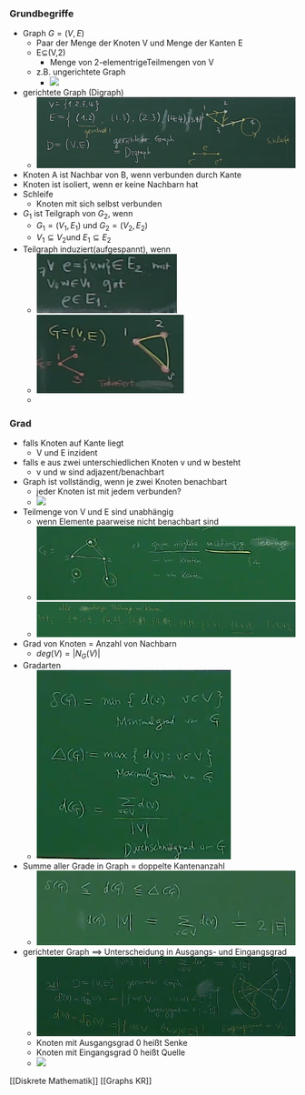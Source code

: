 ### Grundbegriffe
+  Graph $G=(V,E)$
	+ Paar der Menge der Knoten V und Menge der Kanten E
	+ E⊆(V,2)
		+ Menge von 2-elementrigeTeilmengen von V
	+ z.B. ungerichtete Graph
		+ ![](Pasted%20image%2020220508130402.png)
+ gerichtete Graph (Digraph)
	+ ![](Pasted%20image%2020220508130756.png)
+ Knoten A ist Nachbar von B, wenn verbunden durch Kante
+ Knoten ist isoliert, wenn er keine Nachbarn hat
+ Schleife
	+ Knoten mit sich selbst verbunden
+ $G_1$ ist Teilgraph von $G_2$, wenn
	+ $G_1=(V_1,E_1)$ und $G_2=(V_2,E_2)$
	+ $V_1⊆V_2$und $E_1⊆E_2$
+ Teilgraph induziert(aufgespannt), wenn
	+ ![](Pasted%20image%2020220508131411.png)
	+ ![](Pasted%20image%2020220508131641.png)
	+ 
### Grad
+ falls Knoten auf Kante liegt
	+  V und E inzident
+ falls e aus zwei unterschiedlichen Knoten v und w besteht
	+ v und w sind adjazent/benachbart
+ Graph ist vollständig, wenn je zwei Knoten benachbart
	+ jeder Knoten ist mit jedem verbunden?
	+ ![](Pasted%20image%2020220508144551.png)
+ Teilmenge von V und E sind unabhängig
	+ wenn Elemente paarweise nicht benachbart sind
	+ ![](Pasted%20image%2020220508145351.png)
	+ ![](Pasted%20image%2020220508145357.png)
+ Grad von Knoten = Anzahl von Nachbarn
	+ $deg(V)=|N_G(V)|$
+ Gradarten
	+ ![](Pasted%20image%2020220508145821.png)
+ Summe aller Grade in Graph = doppelte Kantenanzahl
	+ ![](Pasted%20image%2020220508150003.png)
+ gerichteter Graph ==> Unterscheidung in Ausgangs- und Eingangsgrad
	+ ![](Pasted%20image%2020220508150304.png)
	+ Knoten mit Ausgangsgrad 0 heißt Senke
	+ Knoten mit Eingangsgrad 0 heißt Quelle
	+ ![](Pasted%20image%2020220508153515.png)

[[Diskrete Mathematik]] [[Graphs KR]]